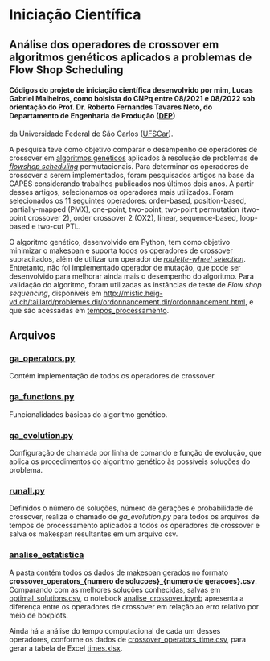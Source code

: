 # Iniciação Científica

## Análise dos operadores de crossover em algoritmos genéticos aplicados a problemas de Flow Shop Scheduling

#### Códigos do projeto de iniciação científica desenvolvido por mim, Lucas Gabriel Malheiros, como bolsista do CNPq entre 08/2021 e 08/2022 sob orientação do Prof. Dr. Roberto Fernandes Tavares Neto, do Departamento de Engenharia de Produção ([DEP](https://dep.ufscar.br/))
da Universidade Federal de São Carlos ([UFSCar](https://www.ufscar.br/)).

A pesquisa teve como objetivo comparar o desempenho de operadores de crossover em [algoritmos genéticos](https://en.wikipedia.org/wiki/Genetic_algorithm)
aplicados à resolução de problemas de [*flowshop scheduling*](https://en.wikipedia.org/wiki/Flow-shop_scheduling) permutacionais. Para determinar os operadores de
crossover a serem implementados, foram pesquisados artigos na base da CAPES considerando
trabalhos publicados nos últimos dois anos. A partir desses artigos, selecionamos os operadores
mais utilizados. Foram selecionados os 11 seguintes operadores: order-based, position-based,
partially-mapped (PMX), one-point, two-point, two-point permutation (two-point crossover 2),
order crossover 2 (OX2), linear, sequence-based, loop-based e two-cut PTL.

O algoritmo genético, desenvolvido em Python, tem como objetivo minimizar o [makespan](https://en.wikipedia.org/wiki/Makespan) 
e suporta todos os operadores de crossover supracitados, além de utilizar um operador de 
[*roulette-wheel selection*](https://en.wikipedia.org/wiki/Fitness_proportionate_selection). Entretanto, 
não foi implementado operador de mutação, que pode ser desenvolvido para melhorar ainda mais o desempenho do algoritmo. Para validação do algoritmo, foram utilizadas
as instâncias de teste de *Flow shop sequencing*, disponíveis em http://mistic.heig-vd.ch/taillard/problemes.dir/ordonnancement.dir/ordonnancement.html, e que são
acessadas em [tempos_processamento](https://github.com/lucasgabriel21/iniciacao-cientifica/tree/master/tempos_processamento).

## Arquivos

### [ga_operators.py](https://github.com/lucasgabriel21/iniciacao-cientifica/blob/master/ga_operators.py)

Contém implementação de todos os operadores de crossover.

### [ga_functions.py](https://github.com/lucasgabriel21/iniciacao-cientifica/blob/master/ga_functions.py)

Funcionalidades básicas do algoritmo genético.

### [ga_evolution.py](https://github.com/lucasgabriel21/iniciacao-cientifica/blob/master/ga_evolution.py)

Configuração de chamada por linha de comando e função de evolução, que aplica os procedimentos do algoritmo genético 
às possíveis soluções do problema.

### [runall.py](https://github.com/lucasgabriel21/iniciacao-cientifica/blob/master/runall.py)

Definidos o número de soluções, número de gerações e probabilidade de crossover, realiza o chamado de *ga_evolution.py* para todos
os arquivos de tempos de processamento aplicados a todos os operadores de crossover e salva os makespan resultantes em um arquivo csv.

### [analise_estatistica](https://github.com/lucasgabriel21/iniciacao-cientifica/tree/master/analise_estatistica)

A pasta contém todos os dados de makespan gerados no formato **crossover_operators_{numero de solucoes}_{numero de geracoes}.csv**. Comparando com as melhores 
soluções conhecidas, salvas em [optimal_solutions.csv](https://github.com/lucasgabriel21/iniciacao-cientifica/blob/master/analise_estatistica/optimal_solutions.csv),
o notebook [analise_crossover.ipynb](https://github.com/lucasgabriel21/iniciacao-cientifica/blob/master/analise_estatistica/analise_crossover.ipynb)
apresenta a diferença entre os operadores de crossover em relação ao erro relativo por meio de boxplots. 

Ainda há a análise do tempo computacional de cada um desses operadores, conforme os dados de 
[crossover_operators_time.csv](https://github.com/lucasgabriel21/iniciacao-cientifica/blob/master/analise_estatistica/crossover_operators_time.csv), para
gerar a tabela de Excel [times.xlsx](https://github.com/lucasgabriel21/iniciacao-cientifica/blob/master/analise_estatistica/times.xlsx).

